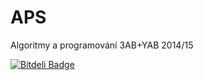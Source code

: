 APS
===

Algoritmy a programování 3AB+YAB 2014/15


[![Bitdeli Badge](https://d2weczhvl823v0.cloudfront.net/j2ghz/apr/trend.png)](https://bitdeli.com/free "Bitdeli Badge")

